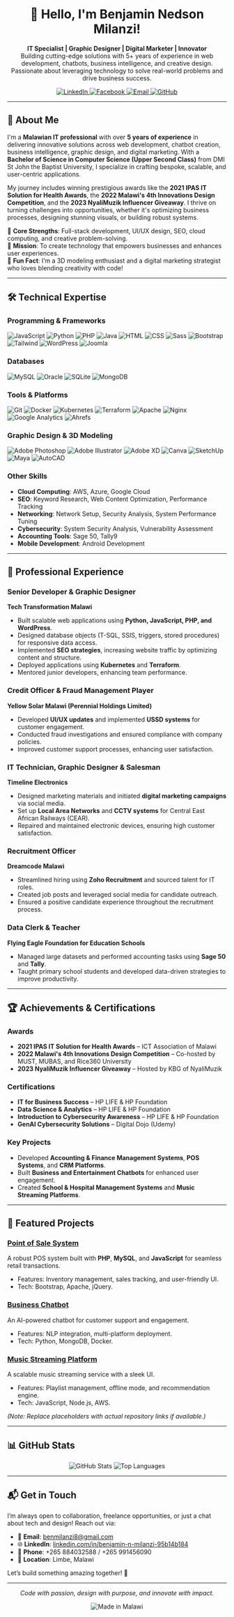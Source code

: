 <div align="center">
  <h1>👋 Hello, I'm Benjamin Nedson Milanzi!</h1>
  <p>
    <strong>IT Specialist | Graphic Designer | Digital Marketer | Innovator</strong><br>
    Building cutting-edge solutions with 5+ years of experience in web development, chatbots, business intelligence, and creative design. Passionate about leveraging technology to solve real-world problems and drive business success.
  </p>
  
  <a href="https://linkedin.com/in/benjamin-n-milanzi-95b14b184">
    <img src="https://img.shields.io/badge/LinkedIn-0077B5?style=for-the-badge&logo=linkedin&logoColor=white" alt="LinkedIn">
  </a>
  <a href="[https://facebook.com/milanziben](https://web.facebook.com/Ben.N.Milanzi.N0/)">
    <img src="https://img.shields.io/badge/Facebook-1877F2?style=for-the-badge&logo=facebook&logoColor=white" alt="Facebook">
  </a>
  <a href="mailto:benmilanzi8@gmail.com">
    <img src="https://img.shields.io/badge/Email-D14836?style=for-the-badge&logo=gmail&logoColor=white" alt="Email">
  </a>
  <a href="https://github.com/BenMilanzi98">
    <img src="https://img.shields.io/badge/GitHub-181717?style=for-the-badge&logo=github&logoColor=white" alt="GitHub">
  </a>
</div>

---

## 🚀 About Me

I'm a **Malawian IT professional** with over **5 years of experience** in delivering innovative solutions across web development, chatbot creation, business intelligence, graphic design, and digital marketing. With a **Bachelor of Science in Computer Science (Upper Second Class)** from DMI St John the Baptist University, I specialize in crafting bespoke, scalable, and user-centric applications.

My journey includes winning prestigious awards like the **2021 IPAS IT Solution for Health Awards**, the **2022 Malawi's 4th Innovations Design Competition**, and the **2023 NyaliMuzik Influencer Giveaway**. I thrive on turning challenges into opportunities, whether it's optimizing business processes, designing stunning visuals, or building robust systems.

🔹 **Core Strengths**: Full-stack development, UI/UX design, SEO, cloud computing, and creative problem-solving.  
🔹 **Mission**: To create technology that empowers businesses and enhances user experiences.  
🔹 **Fun Fact**: I’m a 3D modeling enthusiast and a digital marketing strategist who loves blending creativity with code!

---

## 🛠️ Technical Expertise

### Programming & Frameworks
![JavaScript](https://img.shields.io/badge/-JavaScript-F7DF1E?style=flat&logo=javascript&logoColor=black)
![Python](https://img.shields.io/badge/-Python-3776AB?style=flat&logo=python&logoColor=white)
![PHP](https://img.shields.io/badge/-PHP-777BB4?style=flat&logo=php&logoColor=white)
![Java](https://img.shields.io/badge/-Java-007396?style=flat&logo=java&logoColor=white)
![HTML](https://img.shields.io/badge/-HTML5-E34F26?style=flat&logo=html5&logoColor=white)
![CSS](https://img.shields.io/badge/-CSS3-1572B6?style=flat&logo=css3&logoColor=white)
![Sass](https://img.shields.io/badge/-Sass-CC6699?style=flat&logo=sass&logoColor=white)
![Bootstrap](https://img.shields.io/badge/-Bootstrap-7952B3?style=flat&logo=bootstrap&logoColor=white)
![Tailwind](https://img.shields.io/badge/-Tailwind_CSS-38B2AC?style=flat&logo=tailwind-css&logoColor=white)
![WordPress](https://img.shields.io/badge/-WordPress-21759B?style=flat&logo=wordpress&logoColor=white)
![Joomla](https://img.shields.io/badge/-Joomla-5091CD?style=flat&logo=joomla&logoColor=white)

### Databases
![MySQL](https://img.shields.io/badge/-MySQL-4479A1?style=flat&logo=mysql&logoColor=white)
![Oracle](https://img.shields.io/badge/-Oracle-F80000?style=flat&logo=oracle&logoColor=white)
![SQLite](https://img.shields.io/badge/-SQLite-003B57?style=flat&logo=sqlite&logoColor=white)
![MongoDB](https://img.shields.io/badge/-MongoDB-47A248?style=flat&logo=mongodb&logoColor=white)

### Tools & Platforms
![Git](https://img.shields.io/badge/-Git-F05032?style=flat&logo=git&logoColor=white)
![Docker](https://img.shields.io/badge/-Docker-2496ED?style=flat&logo=docker&logoColor=white)
![Kubernetes](https://img.shields.io/badge/-Kubernetes-326CE5?style=flat&logo=kubernetes&logoColor=white)
![Terraform](https://img.shields.io/badge/-Terraform-623CE4?style=flat&logo=terraform&logoColor=white)
![Apache](https://img.shields.io/badge/-Apache-D22128?style=flat&logo=apache&logoColor=white)
![Nginx](https://img.shields.io/badge/-Nginx-009639?style=flat&logo=nginx&logoColor=white)
![Google Analytics](https://img.shields.io/badge/-Google_Analytics-E37400?style=flat&logo=google-analytics&logoColor=white)
![Ahrefs](https://img.shields.io/badge/-Ahrefs-00A4B4?style=flat&logo=ahrefs&logoColor=white)

### Graphic Design & 3D Modeling
![Adobe Photoshop](https://img.shields.io/badge/-Photoshop-31A8FF?style=flat&logo=adobe-photoshop&logoColor=white)
![Adobe Illustrator](https://img.shields.io/badge/-Illustrator-FF9A00?style=flat&logo=adobe-illustrator&logoColor=white)
![Adobe XD](https://img.shields.io/badge/-Adobe_XD-FF61F6?style=flat&logo=adobe-xd&logoColor=white)
![Canva](https://img.shields.io/badge/-Canva-00C4B4?style=flat&logo=canva&logoColor=white)
![SketchUp](https://img.shields.io/badge/-SketchUp-005F9E?style=flat&logo=sketchup&logoColor=white)
![Maya](https://img.shields.io/badge/-Maya-00A1D6?style=flat&logo=autodesk&logoColor=white)
![AutoCAD](https://img.shields.io/badge/-AutoCAD-0696D7?style=flat&logo=autodesk&logoColor=white)

### Other Skills
- **Cloud Computing**: AWS, Azure, Google Cloud
- **SEO**: Keyword Research, Web Content Optimization, Performance Tracking
- **Networking**: Network Setup, Security Analysis, System Performance Tuning
- **Cybersecurity**: System Security Analysis, Vulnerability Assessment
- **Accounting Tools**: Sage 50, Tally9
- **Mobile Development**: Android Development

---

## 💼 Professional Experience

### Senior Developer & Graphic Designer  
**Tech Transformation Malawi**  
- Built scalable web applications using **Python, JavaScript, PHP, and WordPress**.  
- Designed database objects (T-SQL, SSIS, triggers, stored procedures) for responsive data access.  
- Implemented **SEO strategies**, increasing website traffic by optimizing content and structure.  
- Deployed applications using **Kubernetes** and **Terraform**.  
- Mentored junior developers, enhancing team performance.  

### Credit Officer & Fraud Management Player  
**Yellow Solar Malawi (Perennial Holdings Limited)**  
- Developed **UI/UX updates** and implemented **USSD systems** for customer engagement.  
- Conducted fraud investigations and ensured compliance with company policies.  
- Improved customer support processes, enhancing user satisfaction.  

### IT Technician, Graphic Designer & Salesman  
**Timeline Electronics**  
- Designed marketing materials and initiated **digital marketing campaigns** via social media.  
- Set up **Local Area Networks** and **CCTV systems** for Central East African Railways (CEAR).  
- Repaired and maintained electronic devices, ensuring high customer satisfaction.  

### Recruitment Officer  
**Dreamcode Malawi**  
- Streamlined hiring using **Zoho Recruitment** and sourced talent for IT roles.  
- Created job posts and leveraged social media for candidate outreach.  
- Ensured a positive candidate experience throughout the recruitment process.  

### Data Clerk & Teacher  
**Flying Eagle Foundation for Education Schools**  
- Managed large datasets and performed accounting tasks using **Sage 50** and **Tally**.  
- Taught primary school students and developed data-driven strategies to improve productivity.  

---

## 🏆 Achievements & Certifications

### Awards
- **2021 IPAS IT Solution for Health Awards** – ICT Association of Malawi  
- **2022 Malawi's 4th Innovations Design Competition** – Co-hosted by MUST, MUBAS, and Rice360 University  
- **2023 NyaliMuzik Influencer Giveaway** – Hosted by KBG of NyaliMuzik  

### Certifications
- **IT for Business Success** – HP LIFE & HP Foundation  
- **Data Science & Analytics** – HP LIFE & HP Foundation  
- **Introduction to Cybersecurity Awareness** – HP LIFE & HP Foundation  
- **GenAI Cybersecurity Solutions** – Digital Dojo (Udemy)  

### Key Projects
- Developed **Accounting & Finance Management Systems**, **POS Systems**, and **CRM Platforms**.  
- Built **Business and Entertainment Chatbots** for enhanced user engagement.  
- Created **School & Hospital Management Systems** and **Music Streaming Platforms**.  

---

## 🌟 Featured Projects

### [Point of Sale System](https://github.com/BenMilanzi98/pos-system)  
A robust POS system built with **PHP**, **MySQL**, and **JavaScript** for seamless retail transactions.  
- Features: Inventory management, sales tracking, and user-friendly UI.  
- Tech: Bootstrap, Apache, jQuery.

### [Business Chatbot](https://github.com/BenMilanzi98/business-chatbot)  
An AI-powered chatbot for customer support and engagement.  
- Features: NLP integration, multi-platform deployment.  
- Tech: Python, MongoDB, Docker.

### [Music Streaming Platform](https://github.com/BenMilanzi98/music-streaming)  
A scalable music streaming service with a sleek UI.  
- Features: Playlist management, offline mode, and recommendation engine.  
- Tech: JavaScript, Node.js, AWS.

*(Note: Replace placeholders with actual repository links if available.)*

---

## 📊 GitHub Stats

<div align="center">
  <img src="https://github-readme-stats.vercel.app/api?username=BenMilanzi98&show_icons=true&theme=radical" alt="GitHub Stats" />
  <img src="https://github-readme-stats.vercel.app/api/top-langs/?username=BenMilanzi98&layout=compact&theme=radical" alt="Top Languages" />
</div>

---

## 📬 Get in Touch

I’m always open to collaboration, freelance opportunities, or just a chat about tech and design! Reach out via:

- 📧 **Email**: [benmilanzi8@gmail.com](mailto:benmilanzi8@gmail.com)  
- 🌐 **LinkedIn**: [linkedin.com/in/benjamin-n-milanzi-95b14b184](https://linkedin.com/in/benjamin-n-milanzi-95b14b184)  
- 📱 **Phone**: +265 884032588 / +265 991456090  
- 📍 **Location**: Limbe, Malawi  

Let’s build something amazing together! 🚀

---

<div align="center">
  <p><i>Code with passion, design with purpose, and innovate with impact.</i></p>
  <img src="https://img.shields.io/badge/Made_with_❤️_in_Malawi-FF5733?style=for-the-badge" alt="Made in Malawi">
</div>

